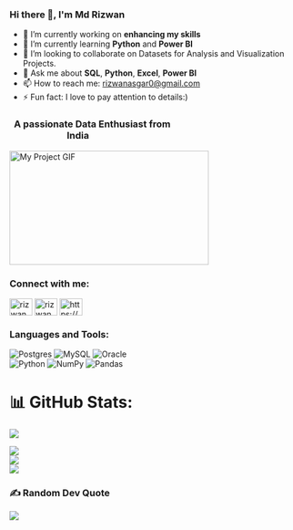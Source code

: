 ### <h3 align="left">Hi there 👋, I'm Md Rizwan</h3>

- 🔭 I’m currently working on **enhancing my skills**
- 🌱 I’m currently learning **Python** and **Power BI**
- 👯 I’m looking to collaborate on Datasets for Analysis and Visualization Projects.
- 💬 Ask me about **SQL**, **Python**, **Excel**, **Power BI**
- 📫 How to reach me:
rizwanasgar0@gmail.com
- ⚡ Fun fact: I love to pay attention to details:)


<h3 align="left">&nbsp;&nbsp;A passionate Data Enthusiast from <br>
 &nbsp;&nbsp;&nbsp;&nbsp;&nbsp;&nbsp;&nbsp;&nbsp;&nbsp;&nbsp;&nbsp;&nbsp;&nbsp;&nbsp;&nbsp;&nbsp;&nbsp;&nbsp;&nbsp;&nbsp; &nbsp;&nbsp;&nbsp;&nbsp;&nbsp;India</h3>
 
<img src="https://user-images.githubusercontent.com/125373233/226691127-2401e222-4340-46a8-b3d0-046d1d61eb07.gif" alt="My Project GIF" width="350" height="200">

<h3 align="left">Connect with me:</h3>
<p align="left">
<a href="https://linkedin.com/in/md-rizwan-496b95240" target="blank"><img align="center" src="https://raw.githubusercontent.com/rahuldkjain/github-profile-readme-generator/master/src/images/icons/Social/linked-in-alt.svg" alt="rizwan8742" height="30" width="40" /></a>
<a href="https://www.leetcode.com/rizwan8742" target="bla![1679417119101](https://user-images.githubusercontent.com/125373233/226690628-925ac17f-0a72-48c0-89af-2417c71755ee.gif)
nk"><img align="center" src="https://raw.githubusercontent.com/rahuldkjain/github-profile-readme-generator/master/src/images/icons/Social/leet-code.svg" alt="rizwan8742" height="30" width="40" /></a>
<a href="https://auth.geeksforgeeks.org/user/https://auth.geeksforgeeks.org/user/rizwanasgar/" target="blank"><img align="center" src="https://raw.githubusercontent.com/rahuldkjain/github-profile-readme-generator/master/src/images/icons/Social/geeks-for-geeks.svg" alt="https://auth.geeksforgeeks.org/user/rizwanasgar/" height="30" width="40" /></a>
</p>

<h3 align="left">Languages and Tools:</h3>

![Postgres](https://img.shields.io/badge/postgres-%23316192.svg?style=plastic&logo=postgresql&logoColor=white) 
![MySQL](https://img.shields.io/badge/mysql-%2300f.svg?style=plastic&logo=mysql&logoColor=white)
![Oracle](https://img.shields.io/badge/Oracle-F80000?style=plastic&logo=oracle&logoColor=white) 
<br>
![Python](https://img.shields.io/badge/python-3670A0?style=plastic&logo=python&logoColor=ffdd54) 
![NumPy](https://img.shields.io/badge/numpy-%23013243.svg?style=plastic&logo=numpy&logoColor=white)
![Pandas](https://img.shields.io/badge/pandas-%23150458.svg?style=plastic&logo=pandas&logoColor=white)

# 📊 GitHub Stats:
[![](https://visitcount.itsvg.in/api?id=Rizwan&icon=1&color=0)](https://visitcount.itsvg.in)

![](https://github-readme-stats.vercel.app/api?username=Rizwan8742&theme=tokyonight&hide_border=false&include_all_commits=false&count_private=false)<br/>
![](https://github-readme-streak-stats.herokuapp.com/?user=Rizwan8742&theme=tokyonight&hide_border=false)<br/>
![](https://github-readme-stats.vercel.app/api/top-langs/?username=Rizwan8742&theme=tokyonight&hide_border=false&include_all_commits=false&count_private=false&layout=compact)

### ✍️ Random Dev Quote
![](https://quotes-github-readme.vercel.app/api?type=horizontal&theme=radical)

<!--
### 😂 Random Dev Meme
<img src="https://random-memer.herokuapp.com/" width="512px"/>

